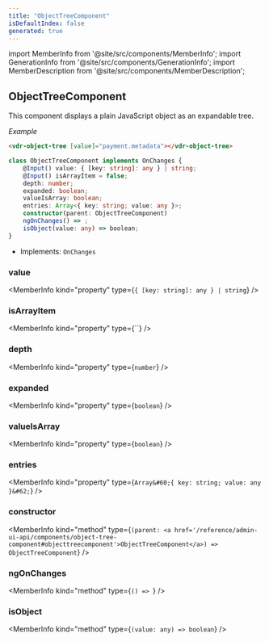 ```yaml
---
title: "ObjectTreeComponent"
isDefaultIndex: false
generated: true
---
```

<!-- This file was generated from the Vendure source. Do not modify. Instead, re-run the "docs:build" script -->
import MemberInfo from '@site/src/components/MemberInfo';
import GenerationInfo from '@site/src/components/GenerationInfo';
import MemberDescription from '@site/src/components/MemberDescription';


## ObjectTreeComponent

<GenerationInfo sourceFile="packages/admin-ui/src/lib/core/src/shared/components/object-tree/object-tree.component.ts" sourceLine="22" packageName="@bb-vendure/admin-ui" />

This component displays a plain JavaScript object as an expandable tree.

*Example*

```HTML
<vdr-object-tree [value]="payment.metadata"></vdr-object-tree>
```

```ts title="Signature"
class ObjectTreeComponent implements OnChanges {
    @Input() value: { [key: string]: any } | string;
    @Input() isArrayItem = false;
    depth: number;
    expanded: boolean;
    valueIsArray: boolean;
    entries: Array<{ key: string; value: any }>;
    constructor(parent: ObjectTreeComponent)
    ngOnChanges() => ;
    isObject(value: any) => boolean;
}
```
* Implements: <code>OnChanges</code>



<div className="members-wrapper">

### value

<MemberInfo kind="property" type={`{ [key: string]: any } | string`}   />


### isArrayItem

<MemberInfo kind="property" type={``}   />


### depth

<MemberInfo kind="property" type={`number`}   />


### expanded

<MemberInfo kind="property" type={`boolean`}   />


### valueIsArray

<MemberInfo kind="property" type={`boolean`}   />


### entries

<MemberInfo kind="property" type={`Array&#60;{ key: string; value: any }&#62;`}   />


### constructor

<MemberInfo kind="method" type={`(parent: <a href='/reference/admin-ui-api/components/object-tree-component#objecttreecomponent'>ObjectTreeComponent</a>) => ObjectTreeComponent`}   />


### ngOnChanges

<MemberInfo kind="method" type={`() => `}   />


### isObject

<MemberInfo kind="method" type={`(value: any) => boolean`}   />




</div>
